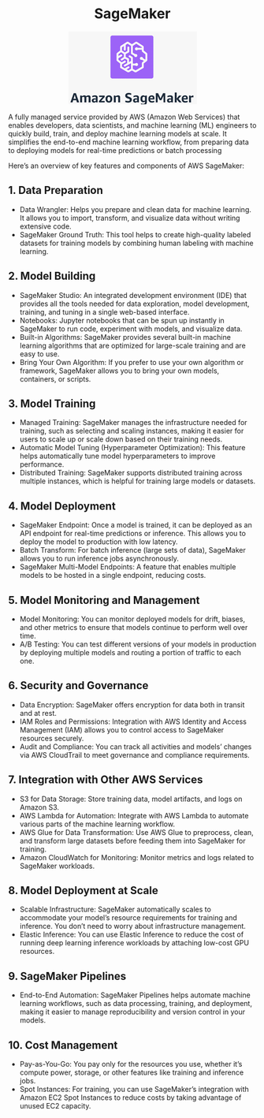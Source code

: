<div align="center">

# **SageMaker**

![SageMaker](../pic/sagemaker.gif)

</div>

A fully managed service provided by AWS (Amazon Web Services) that enables developers, data scientists, and machine learning (ML) engineers to quickly build, train, and deploy machine learning models at scale. It simplifies the end-to-end machine learning workflow, from preparing data to deploying models for real-time predictions or batch processing


Here’s an overview of key features and components of AWS SageMaker:

## 1. Data Preparation

  * Data Wrangler: Helps you prepare and clean data for machine learning. It allows you to import, transform, and visualize data without writing extensive code.
  * SageMaker Ground Truth: This tool helps to create high-quality labeled datasets for training models by combining human labeling with machine learning.
    
## 2. Model Building

  * SageMaker Studio: An integrated development environment (IDE) that provides all the tools needed for data exploration, model development, training, and tuning in a single web-based interface.
  * Notebooks: Jupyter notebooks that can be spun up instantly in SageMaker to run code, experiment with models, and visualize data.
  * Built-in Algorithms: SageMaker provides several built-in machine learning algorithms that are optimized for large-scale training and are easy to use.
  * Bring Your Own Algorithm: If you prefer to use your own algorithm or framework, SageMaker allows you to bring your own models, containers, or scripts.
    
## 3. Model Training

  * Managed Training: SageMaker manages the infrastructure needed for training, such as selecting and scaling instances, making it easier for users to scale up or scale down based on their training needs.
  * Automatic Model Tuning (Hyperparameter Optimization): This feature helps automatically tune model hyperparameters to improve performance.
  * Distributed Training: SageMaker supports distributed training across multiple instances, which is helpful for training large models or datasets.
    
## 4. Model Deployment

  * SageMaker Endpoint: Once a model is trained, it can be deployed as an API endpoint for real-time predictions or inference. This allows you to deploy the model to production with low latency.
  * Batch Transform: For batch inference (large sets of data), SageMaker allows you to run inference jobs asynchronously.
  * SageMaker Multi-Model Endpoints: A feature that enables multiple models to be hosted in a single endpoint, reducing costs.
    
## 5. Model Monitoring and Management

  * Model Monitoring: You can monitor deployed models for drift, biases, and other metrics to ensure that models continue to perform well over time.
  * A/B Testing: You can test different versions of your models in production by deploying multiple models and routing a portion of traffic to each one.
    
## 6. Security and Governance

  * Data Encryption: SageMaker offers encryption for data both in transit and at rest.
  * IAM Roles and Permissions: Integration with AWS Identity and Access Management (IAM) allows you to control access to SageMaker resources securely.
  * Audit and Compliance: You can track all activities and models’ changes via AWS CloudTrail to meet governance and compliance requirements.
    
## 7. Integration with Other AWS Services

  * S3 for Data Storage: Store training data, model artifacts, and logs on Amazon S3.
  * AWS Lambda for Automation: Integrate with AWS Lambda to automate various parts of the machine learning workflow.
  * AWS Glue for Data Transformation: Use AWS Glue to preprocess, clean, and transform large datasets before feeding them into SageMaker for training.
  * Amazon CloudWatch for Monitoring: Monitor metrics and logs related to SageMaker workloads.
    
## 8. Model Deployment at Scale

  * Scalable Infrastructure: SageMaker automatically scales to accommodate your model’s resource requirements for training and inference. You don’t need to worry about infrastructure management.
  * Elastic Inference: You can use Elastic Inference to reduce the cost of running deep learning inference workloads by attaching low-cost GPU resources.

## 9. SageMaker Pipelines

  * End-to-End Automation: SageMaker Pipelines helps automate machine learning workflows, such as data processing, training, and deployment, making it easier to manage reproducibility and version control in your models.

## 10. Cost Management

  * Pay-as-You-Go: You pay only for the resources you use, whether it’s compute power, storage, or other features like training and inference jobs.
  * Spot Instances: For training, you can use SageMaker’s integration with Amazon EC2 Spot Instances to reduce costs by taking advantage of unused EC2 capacity.
